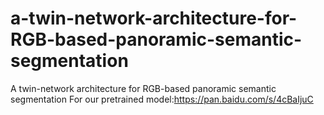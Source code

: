 # a-twin-network-architecture-for-RGB-based-panoramic-semantic-segmentation
A twin-network architecture for RGB-based panoramic semantic segmentation 
For our pretrained model:https://pan.baidu.com/s/4cBaIjuC
